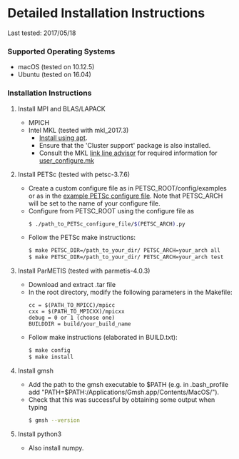 # Detailed Installation Instructions

Last tested: 2017/05/18

### Supported Operating Systems

- macOS (tested on 10.12.5)
- Ubuntu (tested on 16.04)

### Installation Instructions

1. Install MPI and BLAS/LAPACK
	- MPICH
	- Intel MKL (tested with mkl_2017.3)
		- [Install using apt](https://software.intel.com/en-us/articles/installing-intel-free-libs-and-python-apt-repo).
		- Ensure that the 'Cluster support' package is also installed.
		- Consult the MKL [link line advisor](https://software.intel.com/en-us/articles/intel-mkl-link-line-advisor) for required information for [user_configure.mk](configure/user_configure.mk)

2. Install PETSc (tested with petsc-3.7.6)
	- Create a custom configure file as in PETSC_ROOT/config/examples or as in the [example PETSc configure file](configure/example_PETSc_configure.py). Note that PETSC_ARCH will be set to the name of your configure file.
	- Configure from PETSC_ROOT using the configure file as 
		```sh
		$ ./path_to_PETSc_configure_file/$(PETSC_ARCH).py
		```
	- Follow the PETSc make instructions:
		```sh
		$ make PETSC_DIR=/path_to_your_dir/ PETSC_ARCH=your_arch all
		$ make PETSC_DIR=/path_to_your_dir/ PETSC_ARCH=your_arch test
		```

3. Install ParMETIS (tested with parmetis-4.0.3)
	- Download and extract .tar file
	- In the root directory, modify the following parameters in the Makefile:
		```make
		cc = $(PATH_TO_MPICC)/mpicc
		cxx = $(PATH_TO_MPICXX)/mpicxx
		debug = 0 or 1 (choose one)
		BUILDDIR = build/your_build_name
		```
	- Follow make instructions (elaborated in BUILD.txt):
		```sh
		$ make config
		$ make install
		```

4. Install gmsh
	- Add the path to the gmsh executable to $PATH (e.g. in .bash_profile add "PATH=$PATH:/Applications/Gmsh.app/Contents/MacOS/").
	- Check that this was successful by obtaining some output when typing
		```sh
		$ gmsh --version
		```

5. Install python3
	- Also install numpy.
